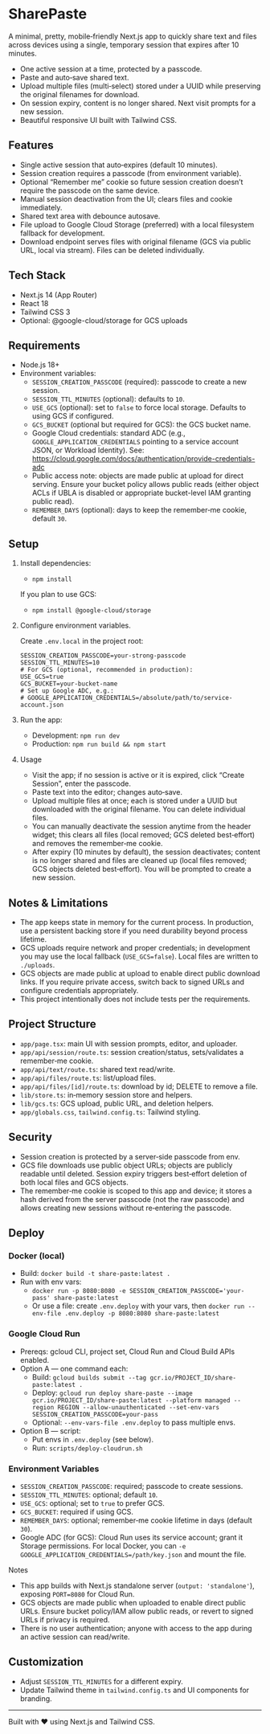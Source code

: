 # SharePaste

A minimal, pretty, mobile‑friendly Next.js app to quickly share text and files across devices using a single, temporary session that expires after 10 minutes.

- One active session at a time, protected by a passcode.
- Paste and auto‑save shared text.
- Upload multiple files (multi‑select) stored under a UUID while preserving the original filenames for download.
- On session expiry, content is no longer shared. Next visit prompts for a new session.
- Beautiful responsive UI built with Tailwind CSS.

## Features

- Single active session that auto‑expires (default 10 minutes).
- Session creation requires a passcode (from environment variable).
- Optional “Remember me” cookie so future session creation doesn’t require the passcode on the same device.
- Manual session deactivation from the UI; clears files and cookie immediately.
- Shared text area with debounce autosave.
- File upload to Google Cloud Storage (preferred) with a local filesystem fallback for development.
- Download endpoint serves files with original filename (GCS via public URL, local via stream). Files can be deleted individually.

## Tech Stack

- Next.js 14 (App Router)
- React 18
- Tailwind CSS 3
- Optional: @google-cloud/storage for GCS uploads

## Requirements

- Node.js 18+
- Environment variables:
  - `SESSION_CREATION_PASSCODE` (required): passcode to create a new session.
  - `SESSION_TTL_MINUTES` (optional): defaults to `10`.
  - `USE_GCS` (optional): set to `false` to force local storage. Defaults to using GCS if configured.
  - `GCS_BUCKET` (optional but required for GCS): the GCS bucket name.
  - Google Cloud credentials: standard ADC (e.g., `GOOGLE_APPLICATION_CREDENTIALS` pointing to a service account JSON, or Workload Identity). See: https://cloud.google.com/docs/authentication/provide-credentials-adc
  - Public access note: objects are made public at upload for direct serving. Ensure your bucket policy allows public reads (either object ACLs if UBLA is disabled or appropriate bucket-level IAM granting public read).
  - `REMEMBER_DAYS` (optional): days to keep the remember‑me cookie, default `30`.

## Setup

1. Install dependencies:

   - `npm install`

   If you plan to use GCS:

   - `npm install @google-cloud/storage`

2. Configure environment variables.

   Create `.env.local` in the project root:

   ```env
   SESSION_CREATION_PASSCODE=your-strong-passcode
   SESSION_TTL_MINUTES=10
   # For GCS (optional, recommended in production):
   USE_GCS=true
   GCS_BUCKET=your-bucket-name
   # Set up Google ADC, e.g.:
   # GOOGLE_APPLICATION_CREDENTIALS=/absolute/path/to/service-account.json
   ```

3. Run the app:

   - Development: `npm run dev`
   - Production: `npm run build && npm start`

4. Usage

   - Visit the app; if no session is active or it is expired, click “Create Session”, enter the passcode.
   - Paste text into the editor; changes auto‑save.
   - Upload multiple files at once; each is stored under a UUID but downloaded with the original filename. You can delete individual files.
   - You can manually deactivate the session anytime from the header widget; this clears all files (local removed; GCS deleted best‑effort) and removes the remember‑me cookie.
   - After expiry (10 minutes by default), the session deactivates; content is no longer shared and files are cleaned up (local files removed; GCS objects deleted best‑effort). You will be prompted to create a new session.

## Notes & Limitations

- The app keeps state in memory for the current process. In production, use a persistent backing store if you need durability beyond process lifetime.
- GCS uploads require network and proper credentials; in development you may use the local fallback (`USE_GCS=false`). Local files are written to `./uploads`.
- GCS objects are made public at upload to enable direct public download links. If you require private access, switch back to signed URLs and configure credentials appropriately.
- This project intentionally does not include tests per the requirements.

## Project Structure

- `app/page.tsx`: main UI with session prompts, editor, and uploader.
- `app/api/session/route.ts`: session creation/status, sets/validates a remember‑me cookie.
- `app/api/text/route.ts`: shared text read/write.
- `app/api/files/route.ts`: list/upload files.
- `app/api/files/[id]/route.ts`: download by id; DELETE to remove a file.
- `lib/store.ts`: in‑memory session store and helpers.
- `lib/gcs.ts`: GCS upload, public URL, and deletion helpers.
- `app/globals.css`, `tailwind.config.ts`: Tailwind styling.

## Security

- Session creation is protected by a server‑side passcode from env.
- GCS file downloads use public object URLs; objects are publicly readable until deleted. Session expiry triggers best‑effort deletion of both local files and GCS objects.
- The remember‑me cookie is scoped to this app and device; it stores a hash derived from the server passcode (not the raw passcode) and allows creating new sessions without re‑entering the passcode.

## Deploy

### Docker (local)

- Build: `docker build -t share-paste:latest .`
- Run with env vars:
  - `docker run -p 8080:8080 -e SESSION_CREATION_PASSCODE='your-pass' share-paste:latest`
  - Or use a file: create `.env.deploy` with your vars, then `docker run --env-file .env.deploy -p 8080:8080 share-paste:latest`

### Google Cloud Run

- Prereqs: gcloud CLI, project set, Cloud Run and Cloud Build APIs enabled.
- Option A — one command each:
  - Build: `gcloud builds submit --tag gcr.io/PROJECT_ID/share-paste:latest .`
  - Deploy: `gcloud run deploy share-paste --image gcr.io/PROJECT_ID/share-paste:latest --platform managed --region REGION --allow-unauthenticated --set-env-vars SESSION_CREATION_PASSCODE=your-pass`
  - Optional: `--env-vars-file .env.deploy` to pass multiple envs.
- Option B — script:
  - Put envs in `.env.deploy` (see below).
  - Run: `scripts/deploy-cloudrun.sh`

### Environment Variables

- `SESSION_CREATION_PASSCODE`: required; passcode to create sessions.
- `SESSION_TTL_MINUTES`: optional; default `10`.
- `USE_GCS`: optional; set to `true` to prefer GCS.
- `GCS_BUCKET`: required if using GCS.
- `REMEMBER_DAYS`: optional; remember‑me cookie lifetime in days (default `30`).
- Google ADC (for GCS): Cloud Run uses its service account; grant it Storage permissions. For local Docker, you can `-e GOOGLE_APPLICATION_CREDENTIALS=/path/key.json` and mount the file.

Notes

- This app builds with Next.js standalone server (`output: 'standalone'`), exposing `PORT=8080` for Cloud Run.
- GCS objects are made public when uploaded to enable direct public URLs. Ensure bucket policy/IAM allow public reads, or revert to signed URLs if privacy is required.
- There is no user authentication; anyone with access to the app during an active session can read/write.

## Customization

- Adjust `SESSION_TTL_MINUTES` for a different expiry.
- Update Tailwind theme in `tailwind.config.ts` and UI components for branding.

---

Built with ❤️ using Next.js and Tailwind CSS.
